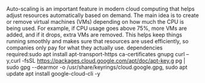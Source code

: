 Auto-scaling is an important feature in modern cloud computing that helps adjust resources automatically based on demand. The main idea is to create or remove virtual machines (VMs) depending on how much the CPU is being used. For example, if CPU usage goes above 75%, more VMs are added, and if it drops, extra VMs are removed. This helps keep things running smoothly and makes sure that resources are used efficiently, so companies only pay for what they actually use.
dependencies required:sudo apt install apt-transport-https ca-certificates gnupg curl –y,curl -fsSL https://packages.cloud.google.com/apt/doc/apt-key.g pg | sudo gpg --dearmor -o /usr/share/keyrings/cloud.google.gpg, sudo apt update apt install google-cloud-cli -y


